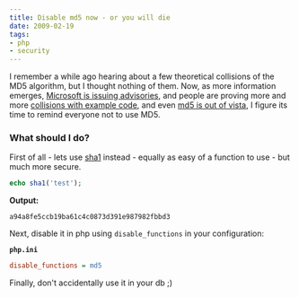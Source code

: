 ```yaml
---
title: Disable md5 now - or you will die
date: 2009-02-19
tags:
- php
- security
---
```

I remember a while ago hearing about a few theoretical collisions of the MD5 algorithm, but I thought nothing of them.  Now, as more information emerges, [Microsoft is issuing advisories](http://www.microsoft.com/technet/security/advisory/961509.mspx), and people are proving more and more [collisions with example code](http://www.schneier.com/blog/archives/2005/03/more_hash_funct.html), and even [md5 is out of vista](http://www.eweek.com/c/a/Security/Microsoft-Scraps-Old-Encryption-in-New-Code/), I figure its time to remind everyone not to use MD5.

<!--more-->

### What should I do?

First of all - lets use [sha1](http://php.net/sha1) instead - equally as easy of a function to use - but much more secure.
    
```php
echo sha1('test');
```

**Output:**
    
    a94a8fe5ccb19ba61c4c0873d391e987982fbbd3
    
Next, disable it in php using `disable_functions` in your configuration:

**`php.ini`**
```ini
disable_functions = md5
```
    
Finally, don't accidentally use it in your db ;)
